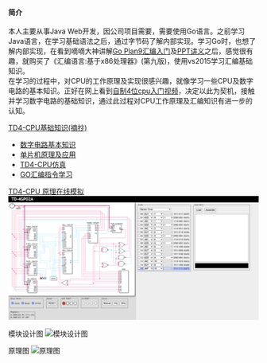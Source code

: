 #### 简介
本人主要从事Java Web开发，因公司项目需要，需要使用Go语言。之前学习Java语言，在学习基础语法之后，通过字节码了解内部实现。学习Go时，也想了解内部实现，在看到嘀嘀大神讲解[Go Plan9汇编入门](https://www.youtube.com/watch?v=dPdXxex1v_4)及[PPT讲义](https://github.com/cch123/asmshare/blob/master/layout.md)之后，感觉很有趣，就购买了《汇编语言:基于x86处理器》(第九版)，使用vs2015学习汇编基础知识。  
在学习的过程中，对CPU的工作原理及实现很感兴趣，就像学习一些CPU及数字电路的基本知识。正好在网上看到[自制4位cpu入门视频](https://hackaday.io/project/26215-td4-cpu)，决定以此为契机，接触并学习数字电路的基础知识，通过此过程对CPU工作原理及汇编知识有进一步的认知。  

[TD4-CPU基础知识(摘抄)](origin.readme.md)

* [数字电路基本知识](./base-knowledge.md)
* [单片机原理及应用](./mcu-knowledge)
* [TD4-CPU仿真](./td4-simulate)
* [GO汇编指令学习](./go-asm)

[TD4-CPU 原理在线模拟](https://vanya.jp.net/td4/)
![原理模拟图](res/td4-monitu.png)
  
模块设计图
![模块设计图](doc/block%20diagram.png)
  
原理图
![原理图](doc/cpu_td4.jpg)
